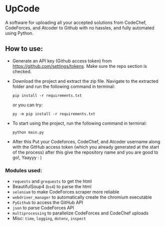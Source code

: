 # UpCode
A software for uploading all your accepted solutions from CodeChef, CodeForces, and Atcoder to Github with no hassles, and fully automated using Python.

## How to use:
* Generate an API key (Github access token) from https://github.com/settings/tokens. Make sure the repo section is checked.
* Download the project and extract the zip file. Navigate to the extracted folder and run the following command in terminal:

  ```
  pip install -r requirements.txt
  ```
  or you can try:
  ```
  py -m pip install -r requirements.txt
  ```
  
* To start using the project, run the following command in terminal:

  ```
  python main.py
  ```
* After this Put your Codeforces, CodeChef, and Atcoder username along with the GitHub access token (which you already generated at the start of the process)
  after this give the repository name and you are good to go!, Yaayyy : )


### Modules used:
* `requests` and `grequests` to get the html
* BeautifulSoup4 (`bs4`) to parse the html
* `selenium` to make CodeForces scraper more reliable
* `webdriver_manager` to automatically create the chromium executable
* `PyGithub` to access the GitHub API
* `json` to parse CodeForces API
* `multiprocessing` to parallelize CodeForces and CodeChef uploads
* Misc: `time`, `logging`, `dotenv`, `inspect`
